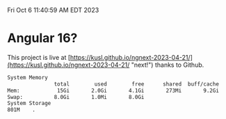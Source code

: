 Fri Oct  6 11:40:59 AM EDT 2023

# Angular 16?


This project is live at [https://kusl.github.io/ngnext-2023-04-21/](https://kusl.github.io/ngnext-2023-04-21/ "next!") thanks to Github.

```bash
System Memory
               total        used        free      shared  buff/cache   available
Mem:            15Gi       2.0Gi       4.1Gi       273Mi       9.2Gi        12Gi
Swap:          8.0Gi       1.0Mi       8.0Gi
System Storage
801M	.
